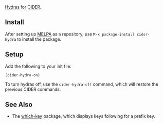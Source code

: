 [Hydras](https://github.com/abo-abo/hydra) for [CIDER](https://github.com/clojure-emacs/cider).

## Install

After setting up [MELPA](http://melpa.org/) as a repository, use `M-x package-install cider-hydra` to install the package.

## Setup

Add the following to your init file:

```emacs-lisp
(cider-hydra-on)
```

To turn hydras off, use the `cider-hydra-off` command, which will restore the previous CIDER commands.

## See Also

- The [which-key](https://github.com/justbur/emacs-which-key) package, which
  displays keys following for a prefix key.
